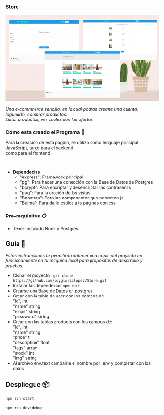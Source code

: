 ### Store
![](./screenshot.jpg)

_Una e-commnerce sencilla, en la cual podras crearte una cuenta, loguearte, comprar productos._  <br>
_Listar productos, ver cuales son las ofertas_ <br> 


### Cómo esta creado el Programa 🔧
Para la creación de esta página, se utilizó como lenguaje principal JavaScript, tanto para el backend <br>
como para el frontend <br>

<br>

 * <strong> Dependecias</strong> <br>
   * "express":  Framework principal  <br>
   * "pg": Para hacer una conección con la Base de Datos de Postgres<br>
   * "bcrypt": Para encriptar y desencriptar las contraseñas <br>
   * "pug": Para la creción de las vistas<br>
   * "Boostrap": Para los componentes que necesiten js<br>
   * "Bulma": Para darle estilos a la páginas con css<br>


### Pre-requisitos 📋

* Tener instalado Node y Postgres<br>

    

## Guia 🚀

_Estas instrucciones te permitirán obtener una copia del proyecto en funcionamiento en tu máquina local para propósitos de desarrollo y pruebas._

* Clonar el proyecto ``` git clone https://github.com/soyglorialopez/Store.git```
* Instalar las dependecias ``` npm init ```
* Crearse una Base de Datos en postgres.
* Crear con la tabla de user con los campos de <br>
    "id", int<br>
     "name"  string<br>
     "email" string<br>
      "password" string<br>
* Crear con las tablas products con los campos de:  <br>
   "id", int<br>
     "name"  string<br>
     "price" t<br>
      "description" float<br> 
    "tags"  array<br>
     "stock" int<br>
      "img" string<br> 
* Al archivo env.text cambairle el nombre por .env y completar con los datos<br>





## Despliegue 📦

```
npm run start 
```
```
npm run dev:debug
```
